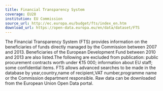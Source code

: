 ```yaml
---
title: Financial Transparency System
coverage: EU28
institution: EU Commission
source_url: http://ec.europa.eu/budget/fts/index_en.htm
download_url: https://open-data.europa.eu/en/data/dataset/FTS
---
```

The Financial Transparency System (FTS) provides information on the beneficiaries of funds directly managed by the Commission between 2007 and 2013. Beneficiaries of the European Development Fund between 2010 and 2013 are also listed.The following are excluded from publication: public procurement contracts worth under €15 000; information about EU staff; some confidential items. FTS allows advanced searches to be made in the database by year,country,name of recipient,VAT number,programme name or the Commission department responsible. Raw data can be downloaded from the European Union Open Data portal.